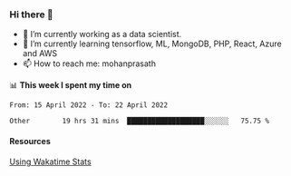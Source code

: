 ### Hi there 👋

- 🔭 I’m currently working as a data scientist.
- 🌱 I’m currently learning tensorflow, ML, MongoDB, PHP, React, Azure and AWS
- 📫 How to reach me: mohanprasath

📊 **This week I spent my time on**
<!--START_SECTION:waka-->

```text
From: 15 April 2022 - To: 22 April 2022

Other        19 hrs 31 mins  ███████████████████░░░░░░   75.75 %
```

<!--END_SECTION:waka-->

#### Resources
[Using Wakatime Stats](https://github.com/marketplace/actions/waka-readme)
